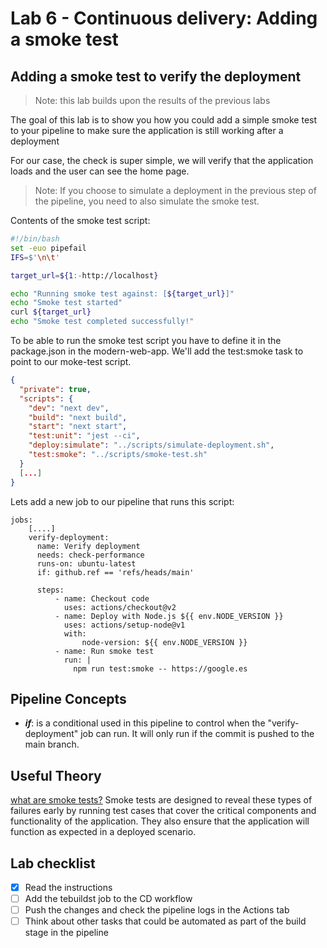 # Lab 6 - Continuous delivery: Adding a smoke test
## Adding a smoke test to verify the deployment

> Note: this lab builds upon the results of the previous labs

The goal of this lab is to show you how you could add a simple smoke test to your pipeline to make sure the application is still working after a deployment

For our case, the check is super simple, we will verify that the application loads and the user can see the home page.

> Note: If you choose to simulate a deployment in the previous step of the pipeline, you need to also simulate the smoke test.

Contents of the smoke test script:
```bash
#!/bin/bash
set -euo pipefail
IFS=$'\n\t'

target_url=${1:-http://localhost}

echo "Running smoke test against: [${target_url}]"
echo "Smoke test started"
curl ${target_url}
echo "Smoke test completed successfully!"
```

To be able to run the smoke test script you have to define it in the package.json in the modern-web-app. We'll add the test:smoke task to point to our moke-test script.
```json
{
  "private": true,
  "scripts": {
    "dev": "next dev",
    "build": "next build",
    "start": "next start",
    "test:unit": "jest --ci",
    "deploy:simulate": "../scripts/simulate-deployment.sh",
    "test:smoke": "../scripts/smoke-test.sh"
  }
  [...]
}

```


Lets add a new job to our pipeline that runs this script:

```
jobs:
    [....]
    verify-deployment:
      name: Verify deployment
      needs: check-performance
      runs-on: ubuntu-latest
      if: github.ref == 'refs/heads/main'

      steps:
          - name: Checkout code
            uses: actions/checkout@v2
          - name: Deploy with Node.js ${{ env.NODE_VERSION }}
            uses: actions/setup-node@v1
            with:
                node-version: ${{ env.NODE_VERSION }}
          - name: Run smoke test
            run: |
              npm run test:smoke -- https://google.es
```
## Pipeline Concepts
- ***if***: is a conditional used in this pipeline to control when the "verify-deployment" job can run. It will only run if the commit is pushed to the main branch.

## Useful Theory
[what are smoke tests?](https://circleci.com/blog/smoke-tests-in-cicd-pipelines/)
Smoke tests are designed to reveal these types of failures early by running test cases that cover the critical components and functionality of the application. They also ensure that the application will function as expected in a deployed scenario.
## Lab checklist

- [x] Read the instructions
- [ ] Add the tebuildst job to the CD workflow
- [ ] Push the changes and check the pipeline logs in the Actions tab
- [ ] Think about other tasks that could be automated as part of the build stage in the pipeline
